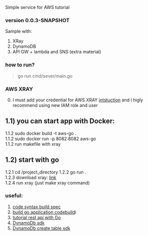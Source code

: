 Simple service for AWS tutorial 

### version 0.0.3-SNAPSHOT

Sample with:
1) XRay  
2) DynamoDB  
3) API GW + lambda and SNS (extra material)   

### how to run?
> go run cmd/sever/main.go

### AWS XRAY
0) I must add your credential for AWS XRAY [intstuction](https://docs.aws.amazon.com/sdk-for-go/v1/developer-guide/configuring-sdk.html#specifying-credentials) and I higly recommend using new IAM role and user


## 1.1) you can start app with Docker:  
 1.1.2 sudo docker build -t aws-go .  
 1.1.2 sudo docker run -p 8082:8082 aws-go  
 1.1.2 run makefile with xray
   
## 1.2) start with go   
 1.2.1 cd /project_directory 
 1.2.2 go run .  
 1.2.3 download xray: [link](https://docs.aws.amazon.com/xray/latest/devguide/xray-daemon.html#xray-daemon-permissions)  
 1.2.4 run xray (just make xray command)

### useful:
1. [code syntax build spec](https://docs.aws.amazon.com/codebuild/latest/userguide/build-spec-ref.html#build-spec-ref-syntax)
2. [build go application codebuild](https://dev.classmethod.jp/articles/building-go-project-in-codebuild/)i
3. [tutorial rest api with Go](https://tutorialedge.net/golang/creating-restful-api-with-golang/)
4. [DynamoDb sdk](https://docs.aws.amazon.com/sdk-for-go/v1/developer-guide/dynamo-example-scan-table-item.html)  
5. [DynamoDb create table sdk](https://docs.aws.amazon.com/sdk-for-go/v1/developer-guide/dynamo-example-load-table-items-from-json.html)  
